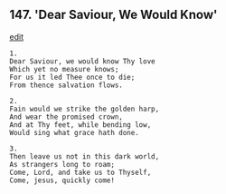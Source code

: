 
## 147.  'Dear Saviour, We Would Know'
[edit](https://docs.google.com/document/d/19%2DpGKo85mqJf79GkzdWJWNlYeM9sN_n5/edit?mode=html)




    1.
    Dear Saviour, we would know Thy love 
    Which yet no measure knows; 
    For us it led Thee once to die; 
    From thence salvation flows. 

    2.
    Fain would we strike the golden harp, 
    And wear the promised crown, 
    And at Thy feet, while bending low, 
    Would sing what grace hath done. 

    3.
    Then leave us not in this dark world, 
    As strangers long to roam; 
    Come, Lord, and take us to Thyself, 
    Come, jesus, quickly come!
